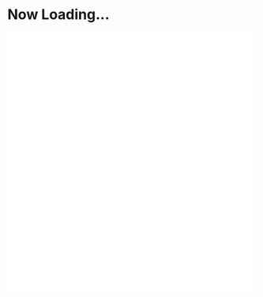 # Now Loading...

![](./metrics.plugin.achievements.compact.svg)
![](metrics.plugin.habits.charts.svg)
